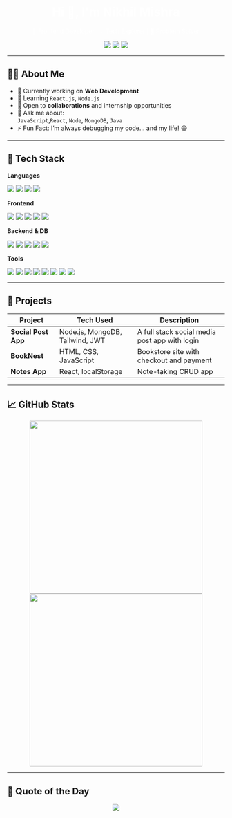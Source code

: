 <h1 align="center" style="color: white;">Hi 👋, I'm Nikhil Mishra</h1>
<p align="center" style="color: white;">
  🚀 Frontend Developer | 💡 Tech Explorer | 🎯 Problem Solver  
</p>

<p align="center">
  <a href="https://imnikhil.netlify.app" target="_blank"><img src="https://img.shields.io/badge/Portfolio-000?style=for-the-badge&logo=firefox&logoColor=white&labelColor=181717" /></a>
  <a href="https://www.linkedin.com/in/coder-boy-3b881a33b" target="_blank"><img src="https://img.shields.io/badge/LinkedIn-0077B5?style=for-the-badge&logo=linkedin&logoColor=white&labelColor=181717" /></a>
  <a href="https://github.com/nikhil-mishra-git" target="_blank"><img src="https://img.shields.io/badge/GitHub-181717?style=for-the-badge&logo=github&logoColor=white&labelColor=181717" /></a>
</p>

---

## 👨‍💻 About Me

- 🔭 Currently working on **Web Development** 
- 🌱 Learning `React.js`, `Node.js`  
- 🤝 Open to **collaborations** and internship opportunities  
- 💬 Ask me about:  
   `JavaScript`,`React`, `Node`, `MongoDB`, `Java` 
- ⚡ Fun Fact: I’m always debugging my code... and my life! 😄  

---

## 🔧 Tech Stack

**Languages**  
<p align="start">
  <img src="https://img.shields.io/badge/C-00599C?style=for-the-badge&logo=c&logoColor=white&labelColor=181717" />
  <img src="https://img.shields.io/badge/C++-00599C?style=for-the-badge&logo=c%2B%2B&logoColor=white&labelColor=181717" />
  <img src="https://img.shields.io/badge/Java-007396?style=for-the-badge&logo=java&logoColor=white&labelColor=181717" />
  <img src="https://img.shields.io/badge/JavaScript-F7DF1E?style=for-the-badge&logo=javascript&logoColor=black&labelColor=181717" />
</p>

**Frontend**  
<p align="start">
  <img src="https://img.shields.io/badge/HTML5-E34F26?style=for-the-badge&logo=html5&logoColor=white&labelColor=181717" />
  <img src="https://img.shields.io/badge/CSS3-1572B6?style=for-the-badge&logo=css3&logoColor=white&labelColor=181717" />
  <img src="https://img.shields.io/badge/React-20232A?style=for-the-badge&logo=react&logoColor=61DAFB&labelColor=181717" />
  <img src="https://img.shields.io/badge/Tailwind-06B6D4?style=for-the-badge&logo=tailwind-css&logoColor=white&labelColor=181717" />
  <img src="https://img.shields.io/badge/GSAP-5E5E5E?style=for-the-badge&logo=gsap&logoColor=white&labelColor=181717" />
</p>

**Backend & DB**  
<p align="start">
  <img src="https://img.shields.io/badge/Node.js-339933?style=for-the-badge&logo=node.js&logoColor=white&labelColor=181717" />
  <img src="https://img.shields.io/badge/Express.js-404D59?style=for-the-badge&logo=express&logoColor=white&labelColor=181717" />
  <img src="https://img.shields.io/badge/MongoDB-4EA94B?style=for-the-badge&logo=mongodb&logoColor=white&labelColor=181717" />
  <img src="https://img.shields.io/badge/SQLite-003B57?style=for-the-badge&logo=sqlite&logoColor=white&labelColor=181717" />
  <img src="https://img.shields.io/badge/EJS-FFF?style=for-the-badge&logo=ejs&logoColor=black&labelColor=181717" />
</p>

**Tools**  
<p align="start">
  <img src="https://img.shields.io/badge/Git-F05032?style=for-the-badge&logo=git&logoColor=white&labelColor=181717" />
  <img src="https://img.shields.io/badge/GitHub-181717?style=for-the-badge&logo=github&logoColor=white&labelColor=181717" />
  <img src="https://img.shields.io/badge/Netlify-00C7B7?style=for-the-badge&logo=netlify&logoColor=white&labelColor=181717" />
  <img src="https://img.shields.io/badge/NPM-CB3837?style=for-the-badge&logo=npm&logoColor=white&labelColor=181717" />
  <img src="https://img.shields.io/badge/Postman-FF6C37?style=for-the-badge&logo=postman&logoColor=white&labelColor=181717" />
  <img src="https://img.shields.io/badge/VSCode-007ACC?style=for-the-badge&logo=visual-studio-code&logoColor=white&labelColor=181717" />
  <img src="https://img.shields.io/badge/Vercel-000000?style=for-the-badge&logo=vercel&logoColor=white&labelColor=181717" />
  <img src="https://img.shields.io/badge/Cursor%20AI-5E5E5E?style=for-the-badge&logo=git&logoColor=white&labelColor=181717" />
</p>

---

## 🚧 Projects

| Project         | Tech Used                                   | Description                                      |
|----------------|----------------------------------------------|--------------------------------------------------|
| **Social Post App** | Node.js, MongoDB, Tailwind, JWT         | A full stack social media post app with login   |
| **BookNest**       | HTML, CSS, JavaScript                     | Bookstore site with checkout and payment        |
| **Notes App**      | React, localStorage                       | Note-taking CRUD app                            |

---

## 📈 GitHub Stats

<p align="center">
  <img src="https://github-readme-stats.vercel.app/api?username=nikhil-mishra-git&show_icons=true&theme=tokyonight&hide_border=true" width="400" />
  <img src="https://github-readme-stats.vercel.app/api/top-langs/?username=nikhil-mishra-git&layout=compact&theme=tokyonight&hide_border=true" width="400" />
</p>

---

## 💬 Quote of the Day

<p align="center">
  <img src="https://quotes-github-readme.vercel.app/api?type=horizontal&theme=tokyonight" />
</p>


<!-- Designed with care by Nikhil Mishra -->
